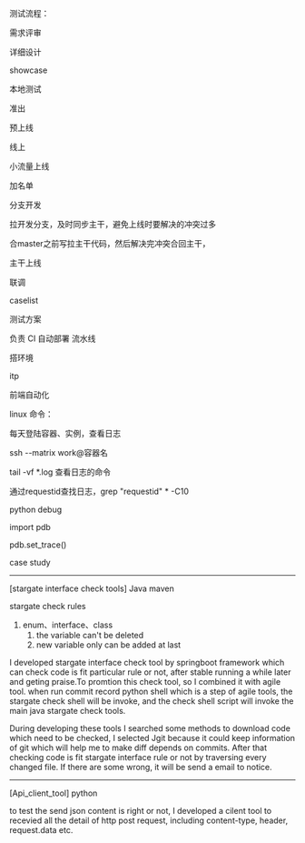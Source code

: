 测试流程：

需求评审

详细设计

showcase

本地测试

准出

预上线

线上

小流量上线

加名单



分支开发

拉开发分支，及时同步主干，避免上线时要解决的冲突过多

合master之前写拉主干代码，然后解决完冲突合回主干，

主干上线



联调

caselist

测试方案

负责 CI 自动部署 流水线

搭环境



itp

前端自动化



linux 命令：

每天登陆容器、实例，查看日志

ssh --matrix work@容器名

tail -vf *.log 查看日志的命令

通过requestid查找日志，grep "requestid" *  -C10

python debug

import pdb

pdb.set_trace()



case study



---

[stargate interface check tools] Java maven 

stargate check rules

1. enum、interface、class
   1. the variable can't be deleted
   2. new variable only can be added at last

I developed stargate interface check tool by springboot framework which can check code is fit particular rule or not, after stable running a while later and geting praise.To promtion this check tool, so I combined it with agile tool. when run commit record python shell which is a step of agile tools, the stargate check shell will be invoke, and the check shell script will invoke the main java stargate check tools.

During developing these tools I searched some methods to download code which need to be checked, I selected Jgit because it could keep information of git which will help me to make diff depends on commits. After that checking code is fit stargate interface rule or not by traversing every changed file. If there are some wrong, it will be send a email to notice.

---

[Api_client_tool]  python

to test the send json content is right or not, I developed a cilent tool to recevied all the detail of http post request, including content-type, header, request.data etc.

